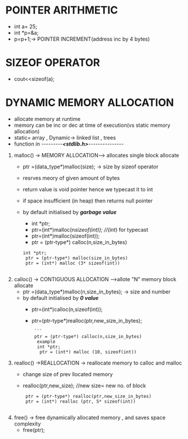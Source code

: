 # POINTER ARITHMETIC
- int a= 25;
- int *p=&a;
- p=p+1;-> POINTER INCREMENT(address inc by 4 bytes)

# SIZEOF OPERATOR
- cout<<sizeof(a);

# DYNAMIC MEMORY ALLOCATION
- allocate memory at runtime 
- memory can be inc or dec at time of execution(vs static memory allocation)
- static= array , Dynamic-> linked list , trees 
-  function in ---------***<stdlib.h>***---------------
  1. malloc() -> MEMORY ALLOCATION--> allocates single block allocate
        - ptr =(data_type*)malloc(size); -> size by sizeof operator 
        - resrves meory of given amount of bytes
        - return value is void pointer hence we typecast it to int 
        - if space insufficient (in heap) then returns null pointer 
        - by default initialised by ***garbage value***
          - int *ptr;
          - ptr=(int*)malloc(n*sizeof(int)); //(int*) for typecast 
          - ptr=(int*)malloc(sizeof(int));
          - ptr = (ptr-type*) calloc(n,size_in_bytes)
          
          ```
          int *ptr;
           ptr = (ptr-type*) malloc(size_in_bytes)
           ptr = (int*) malloc (3* sizeof(int))
      
  2. calloc() -> CONTIGUOUS ALLOCATION -->allote "N" memory block allocate
        - ptr =(data_type*)malloc(n,size_in_bytes); -> size and number 
        - by default initialised by ***0 value***
          -  ptr=(int*)calloc(n,sizeof(int));
          - ptr=(ptr-type*)realloc(ptr,new_size_in_bytes);
         
                 ```
                 ptr = (ptr-type*) calloc(n,size_in_bytes)
                  example
                  int *ptr;
                   ptr = (int*) malloc (10, sizeof(int))
          
  3. realloc() ->REALLOCATION ->  reallocate memory to calloc and malloc
        -  change size of prev llocated memory 
        -  realloc(ptr,new_size); //new size= new no. of block 
        
            ```
             ptr = (ptr-type*) realloc(ptr,new_size_in_bytes)
             ptr = (int*) realloc (ptr, 5* sizeof(int))
          
  4. free() -> free dynamically allocated memory , and saves space complexity 
        - free(ptr);
   
